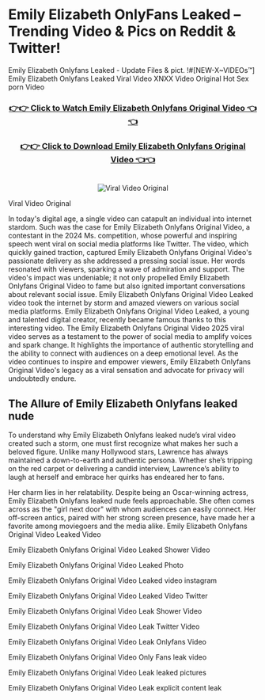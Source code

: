 # Emily Elizabeth OnlyFans Leaked – Trending Video & Pics on Reddit & Twitter!

Emily Elizabeth Onlyfans Leaked - Update Files & pict. !#[NEW-X~VIDEOs™] Emily Elizabeth Onlyfans Leaked Viral Video XNXX Video Original Hot Sex porn Video
<br>
<div align="center">
<h3><a href="https://links2leaks.com?utm_source=emilyelizabeth&utm_medium=gitlong" rel="nofollow">👉👉 Click to Watch Emily Elizabeth Onlyfans Original Video 👈👈</a></h3>
<h3><a href="https://links2leaks.com?utm_source=emilyelizabeth&utm_medium=gitlong" rel="nofollow">👉👉 Click to Download Emily Elizabeth Onlyfans Original Video 👈👈</a></h3>
<br>
<a href="https://links2leaks.com?utm_source=emilyelizabeth&utm_medium=gitlong" rel="nofollow"><img src="https://i.ibb.co/Gkj2r4b/banner.png" alt="Viral Video Original" style="max-width: 100%; display: inline-block;" data-target="animated-image.originalImage"></a>
</div>

Viral Video Original

In today's digital age, a single video can catapult an individual into internet stardom. Such was the case for Emily Elizabeth Onlyfans Original Video, a contestant in the 2024 Ms. competition, whose powerful and inspiring speech went viral on social media platforms like Twitter.
The video, which quickly gained traction, captured Emily Elizabeth Onlyfans Original Video's passionate delivery as she addressed a pressing social issue. Her words resonated with viewers, sparking a wave of admiration and support. The video's impact was undeniable; it not only propelled Emily Elizabeth Onlyfans Original Video to fame but also ignited important conversations about relevant social issue.
Emily Elizabeth Onlyfans Original Video Leaked video took the internet by storm and amazed viewers on various social media platforms. Emily Elizabeth Onlyfans Original Video Leaked, a young and talented digital creator, recently became famous thanks to this interesting video.
The Emily Elizabeth Onlyfans Original Video 2025 viral video serves as a testament to the power of social media to amplify voices and spark change. It highlights the importance of authentic storytelling and the ability to connect with audiences on a deep emotional level. As the video continues to inspire and empower viewers, Emily Elizabeth Onlyfans Original Video's legacy as a viral sensation and advocate for privacy will undoubtedly endure.

<h2>The Allure of Emily Elizabeth Onlyfans leaked nude</h2>


To understand why Emily Elizabeth Onlyfans leaked nude’s viral video created such a storm, one must first recognize what makes her such a beloved figure. Unlike many Hollywood stars, Lawrence has always maintained a down-to-earth and authentic persona. Whether she’s tripping on the red carpet or delivering a candid interview, Lawrence’s ability to laugh at herself and embrace her quirks has endeared her to fans.

Her charm lies in her relatability. Despite being an Oscar-winning actress, Emily Elizabeth Onlyfans leaked nude feels approachable. She often comes across as the "girl next door" with whom audiences can easily connect. Her off-screen antics, paired with her strong screen presence, have made her a favorite among moviegoers and the media alike.
Emily Elizabeth Onlyfans Original Video Leaked Video

Emily Elizabeth Onlyfans Original Video Leaked Shower Video

Emily Elizabeth Onlyfans Original Video Leaked Photo

Emily Elizabeth Onlyfans Original Video Leaked video instagram

Emily Elizabeth Onlyfans Original Video Leaked Video Twitter

Emily Elizabeth Onlyfans Original Video Leak Shower Video

Emily Elizabeth Onlyfans Original Video Leak Twitter Video

Emily Elizabeth Onlyfans Original Video Leak Onlyfans Video

Emily Elizabeth Onlyfans Original Video Only Fans leak video

Emily Elizabeth Onlyfans Original Video Leak leaked pictures

Emily Elizabeth Onlyfans Original Video Leak explicit content leak